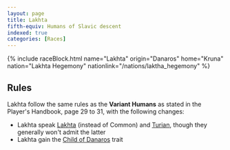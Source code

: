 ```yaml
---
layout: page
title: Lakhta
fifth-equiv: Humans of Slavic descent
indexed: true
categories: [Races]
---
```


{% include raceBlock.html name="Lakhta" origin="Danaros" home="Kruna" nation="Lakhta Hegemony" nationlink="/nations/laktha_hegemony" %}

## Rules

Lakhta follow the same rules as the **Variant Humans** as stated in the Player's Handbook, page 29 to 31, with the following changes:

- Lakhta speak [Lakhta](/general/languages) (instead of Common) and [Turian](/general/languages), though they generally won't admit the latter
- Lakhta gain the [Child of Danaros](/rules/child_of_danaros) trait
